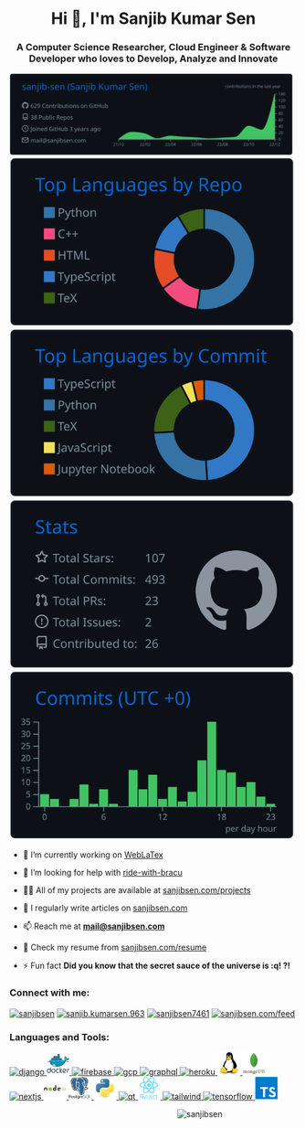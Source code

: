 <h1 align="center">Hi 👋, I'm Sanjib Kumar Sen</h1>
<h3 align="center">A Computer Science Researcher, Cloud Engineer & Software Developer who loves to Develop, Analyze and Innovate</h3>

<div align="center">
 
[![](https://raw.githubusercontent.com/sanjib-sen/sanjib-sen/master/profile-summary-card-output/github_dark/0-profile-details.svg)](https://github.com/sanjib-sen/sanjib-sen)
 [![](https://raw.githubusercontent.com/sanjib-sen/sanjib-sen/master/profile-summary-card-output/github_dark/1-repos-per-language.svg)](https://github.com/sanjib-sen/sanjib-sen) [![](https://raw.githubusercontent.com/sanjib-sen/sanjib-sen/master/profile-summary-card-output/github_dark/2-most-commit-language.svg)](https://github.com/sanjib-sen/sanjib-sen)
 [![](https://raw.githubusercontent.com/sanjib-sen/sanjib-sen/master/profile-summary-card-output/github_dark/3-stats.svg)](https://github.com/sanjib-sen/sanjib-sen) [![](https://raw.githubusercontent.com/sanjib-sen/sanjib-sen/master/profile-summary-card-output/github_dark/4-productive-time.svg)](https://github.com/sanjib-sen/sanjib-sen)
 
</div>
 
- 🔭 I’m currently working on [WebLaTex](https://sanjibsen.com/weblatex)

- 🤝 I’m looking for help with [ride-with-bracu](https://github.com/sanjib-sen/ride-with-bracu)

- 👨‍💻 All of my projects are available at [sanjibsen.com/projects](https://sanjibsen.com/projects)

- 📝 I regularly write articles on [sanjibsen.com](https://sanjibsen.com)

- 📫 Reach me at [**mail@sanjibsen.com**](mailto:mail@sanjibsen.com)

- 📄 Check my resume from [sanjibsen.com/resume](https://sanjibsen.com/resume)

- ⚡ Fun fact **Did you know that the secret sauce of the universe is :q! ?!**

<h3 align="left">Connect with me:</h3>
<p align="left">
<a href="https://linkedin.com/in/sanjibsen" target="blank"><img align="center" src="https://raw.githubusercontent.com/rahuldkjain/github-profile-readme-generator/master/src/images/icons/Social/linked-in-alt.svg" alt="sanjibsen" height="30" width="40" /></a>
<a href="https://fb.com/sanjib.kumarsen.963" target="blank"><img align="center" src="https://raw.githubusercontent.com/rahuldkjain/github-profile-readme-generator/master/src/images/icons/Social/facebook.svg" alt="sanjib.kumarsen.963" height="30" width="40" /></a>
<a href="https://www.youtube.com/channel/UCGTlr0hUHxJD8Jh3L_SmaUw" target="blank"><img align="center" src="https://raw.githubusercontent.com/rahuldkjain/github-profile-readme-generator/master/src/images/icons/Social/youtube.svg" alt="sanjibsen7461" height="30" width="40" /></a>
<a href="https://sanjibsen.com/feed" target="blank"><img align="center" src="https://raw.githubusercontent.com/rahuldkjain/github-profile-readme-generator/master/src/images/icons/Social/rss.svg" alt="sanjibsen.com/feed" height="30" width="40" /></a>
</p>

<h3 align="left">Languages and Tools:</h3>
<p align="left"> <a href="https://www.djangoproject.com/" target="_blank" rel="noreferrer"> <img src="https://cdn.worldvectorlogo.com/logos/django.svg" alt="django" width="40" height="40"/> </a> <a href="https://www.docker.com/" target="_blank" rel="noreferrer"> <img src="https://raw.githubusercontent.com/devicons/devicon/master/icons/docker/docker-original-wordmark.svg" alt="docker" width="40" height="40"/> </a> <a href="https://firebase.google.com/" target="_blank" rel="noreferrer"> <img src="https://www.vectorlogo.zone/logos/firebase/firebase-icon.svg" alt="firebase" width="40" height="40"/> </a> <a href="https://cloud.google.com" target="_blank" rel="noreferrer"> <img src="https://www.vectorlogo.zone/logos/google_cloud/google_cloud-icon.svg" alt="gcp" width="40" height="40"/> </a> <a href="https://graphql.org" target="_blank" rel="noreferrer"> <img src="https://www.vectorlogo.zone/logos/graphql/graphql-icon.svg" alt="graphql" width="40" height="40"/> </a> <a href="https://heroku.com" target="_blank" rel="noreferrer"> <img src="https://www.vectorlogo.zone/logos/heroku/heroku-icon.svg" alt="heroku" width="40" height="40"/> </a> <a href="https://www.linux.org/" target="_blank" rel="noreferrer"> <img src="https://raw.githubusercontent.com/devicons/devicon/master/icons/linux/linux-original.svg" alt="linux" width="40" height="40"/> </a> <a href="https://www.mongodb.com/" target="_blank" rel="noreferrer"> <img src="https://raw.githubusercontent.com/devicons/devicon/master/icons/mongodb/mongodb-original-wordmark.svg" alt="mongodb" width="40" height="40"/> </a> <a href="https://nextjs.org/" target="_blank" rel="noreferrer"> <img src="https://cdn.worldvectorlogo.com/logos/nextjs-2.svg" alt="nextjs" width="40" height="40"/> </a> <a href="https://nodejs.org" target="_blank" rel="noreferrer"> <img src="https://raw.githubusercontent.com/devicons/devicon/master/icons/nodejs/nodejs-original-wordmark.svg" alt="nodejs" width="40" height="40"/> </a> <a href="https://www.postgresql.org" target="_blank" rel="noreferrer"> <img src="https://raw.githubusercontent.com/devicons/devicon/master/icons/postgresql/postgresql-original-wordmark.svg" alt="postgresql" width="40" height="40"/> </a> <a href="https://www.python.org" target="_blank" rel="noreferrer"> <img src="https://raw.githubusercontent.com/devicons/devicon/master/icons/python/python-original.svg" alt="python" width="40" height="40"/> </a> <a href="https://www.qt.io/" target="_blank" rel="noreferrer"> <img src="https://upload.wikimedia.org/wikipedia/commons/0/0b/Qt_logo_2016.svg" alt="qt" width="40" height="40"/> </a> <a href="https://reactjs.org/" target="_blank" rel="noreferrer"> <img src="https://raw.githubusercontent.com/devicons/devicon/master/icons/react/react-original-wordmark.svg" alt="react" width="40" height="40"/> </a> <a href="https://tailwindcss.com/" target="_blank" rel="noreferrer"> <img src="https://www.vectorlogo.zone/logos/tailwindcss/tailwindcss-icon.svg" alt="tailwind" width="40" height="40"/> </a> <a href="https://www.tensorflow.org" target="_blank" rel="noreferrer"> <img src="https://www.vectorlogo.zone/logos/tensorflow/tensorflow-icon.svg" alt="tensorflow" width="40" height="40"/> </a> <a href="https://www.typescriptlang.org/" target="_blank" rel="noreferrer"> <img src="https://raw.githubusercontent.com/devicons/devicon/master/icons/typescript/typescript-original.svg" alt="typescript" width="40" height="40"/> </a> </p>

<p><a href="https://www.buymeacoffee.com/sanjibsen"> <img align="right" src="https://cdn.buymeacoffee.com/buttons/v2/default-yellow.png" height="50" width="210" alt="sanjibsen" /></a></p><br><br>
